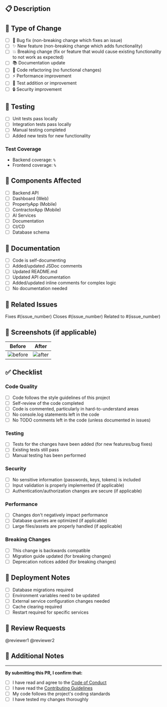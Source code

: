 ## 📋 Description

<!-- Provide a brief description of the changes in this PR -->

## 🎯 Type of Change

<!-- Mark the relevant option(s) with an "x" -->

- [ ] 🐛 Bug fix (non-breaking change which fixes an issue)
- [ ] ✨ New feature (non-breaking change which adds functionality)
- [ ] 💥 Breaking change (fix or feature that would cause existing functionality to not work as expected)
- [ ] 📚 Documentation update
- [ ] 🔧 Code refactoring (no functional changes)
- [ ] ⚡ Performance improvement
- [ ] 🧪 Test addition or improvement
- [ ] 🔒 Security improvement

## 🧪 Testing

<!-- Describe how you tested your changes -->

- [ ] Unit tests pass locally
- [ ] Integration tests pass locally
- [ ] Manual testing completed
- [ ] Added new tests for new functionality

### Test Coverage

<!-- If applicable, include test coverage information -->

- Backend coverage: `%`
- Frontend coverage: `%`

## 📱 Components Affected

<!-- Mark all components that are affected by this change -->

- [ ] Backend API
- [ ] Dashboard (Web)
- [ ] PropertyApp (Mobile)
- [ ] ContractorApp (Mobile)
- [ ] AI Services
- [ ] Documentation
- [ ] CI/CD
- [ ] Database schema

## 📖 Documentation

<!-- Mark the relevant option(s) -->

- [ ] Code is self-documenting
- [ ] Added/updated JSDoc comments
- [ ] Updated README.md
- [ ] Updated API documentation
- [ ] Added/updated inline comments for complex logic
- [ ] No documentation needed

## 🔗 Related Issues

<!-- Link any related issues -->

Fixes #(issue_number)
Closes #(issue_number)
Related to #(issue_number)

## 📸 Screenshots (if applicable)

<!-- Add screenshots for UI changes -->

| Before | After |
|--------|-------|
| ![before](url) | ![after](url) |

## ✅ Checklist

<!-- Mark completed items with an "x" -->

### Code Quality
- [ ] Code follows the style guidelines of this project
- [ ] Self-review of the code completed
- [ ] Code is commented, particularly in hard-to-understand areas
- [ ] No console.log statements left in the code
- [ ] No TODO comments left in the code (unless documented in issues)

### Testing
- [ ] Tests for the changes have been added (for new features/bug fixes)
- [ ] Existing tests still pass
- [ ] Manual testing has been performed

### Security
- [ ] No sensitive information (passwords, keys, tokens) is included
- [ ] Input validation is properly implemented (if applicable)
- [ ] Authentication/authorization changes are secure (if applicable)

### Performance
- [ ] Changes don't negatively impact performance
- [ ] Database queries are optimized (if applicable)
- [ ] Large files/assets are properly handled (if applicable)

### Breaking Changes
- [ ] This change is backwards compatible
- [ ] Migration guide updated (for breaking changes)
- [ ] Deprecation notices added (for breaking changes)

## 🚀 Deployment Notes

<!-- Any special deployment considerations -->

- [ ] Database migrations required
- [ ] Environment variables need to be updated
- [ ] External service configuration changes needed
- [ ] Cache clearing required
- [ ] Restart required for specific services

## 🤝 Review Requests

<!-- Tag specific reviewers if needed -->

@reviewer1 @reviewer2

## 📝 Additional Notes

<!-- Any additional information that would be helpful for reviewers -->

---

**By submitting this PR, I confirm that:**
- [ ] I have read and agree to the [Code of Conduct](CODE_OF_CONDUCT.md)
- [ ] I have read the [Contributing Guidelines](CONTRIBUTING.md)
- [ ] My code follows the project's coding standards
- [ ] I have tested my changes thoroughly
